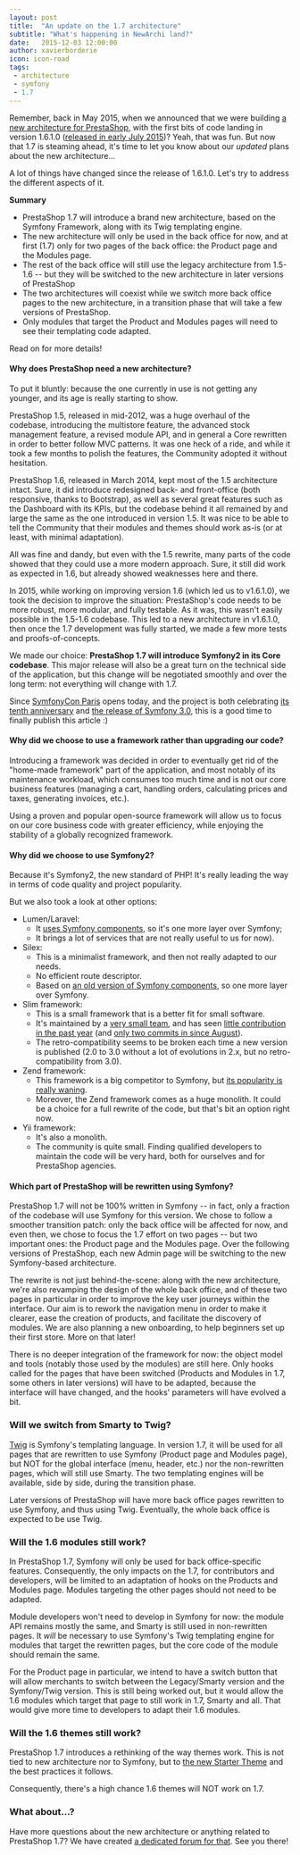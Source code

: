 ```yaml
---
layout: post
title:  "An update on the 1.7 architecture"
subtitle: "What's happening in NewArchi land?"
date:   2015-12-03 12:00:00
author: xavierborderie
icon: icon-road
tags:
 - architecture
 - symfony
 - 1.7
---
```


Remember, back in May 2015, when we announced that we were building [a new architecture for PrestaShop](http://build.prestashop.com/news/new-architecture-1-6-1-0/), with the first bits of code landing in version 1.6.1.0 ([released in early July 2015](http://build.prestashop.com/news/1-6-1-0-released/))? Yeah, that was fun. But now that 1.7 is steaming ahead, it's time to let you know about our _updated_ plans about the new architecture...

A lot of things have changed since the release of 1.6.1.0. Let's try to address the different aspects of it.

**Summary**

* PrestaShop 1.7 will introduce a brand new architecture, based on the Symfony Framework, along with its Twig templating engine.
* The new architecture will only be used in the back office for now, and at first (1.7) only for two pages of the back office: the Product page and the Modules page.
* The rest of the back office will still use the legacy architecture from 1.5-1.6 -- but they will be switched to the new architecture in later versions of PrestaShop
* The two architectures will coexist while we switch more back office pages to the new architecture, in a transition phase that will take a few versions of PrestaShop.
* Only modules that target the Product and Modules pages will need to see their templating code adapted.
 
Read on for more details!


#### Why does PrestaShop need a new architecture?

To put it bluntly: because the one currently in use is not getting any younger, and its age is really starting to show.

PrestaShop 1.5, released in mid-2012, was a huge overhaul of the codebase, introducing the multistore feature, the advanced stock management feature, a revised module API, and in general a Core rewritten in order to better follow MVC patterns. It was one heck of a ride, and while it took a few months to polish the features, the Community adopted it without hesitation.

PrestaShop 1.6, released in March 2014, kept most of the 1.5 architecture intact. Sure, it did introduce redesigned back- and front-office (both responsive, thanks to Bootstrap), as well as several great features such as the Dashboard with its KPIs, but the codebase behind it all remained by and large the same as the one introduced in version 1.5. It was nice to be able to tell the Community that their modules and themes should work as-is (or at least, with minimal adaptation).

All was fine and dandy, but even with the 1.5 rewrite, many parts of the code showed that they could use a more modern approach. Sure, it still did work as expected in 1.6, but already showed weaknesses here and there.

In 2015, while working on improving version 1.6 (which led us to v1.6.1.0), we took the decision to improve the situation: PrestaShop's code needs to be more robust, more modular, and fully testable. As it was, this wasn't easily possible in the 1.5-1.6 codebase. This led to a new architecture in v1.6.1.0, then once the 1.7 development was fully started, we made a few more tests and proofs-of-concepts.

We made our choice: **PrestaShop 1.7 will introduce Symfony2 in its Core codebase**. This major release will also be a great turn on the technical side of the application, but this change will be negotiated smoothly and over the long term: not everything will change with 1.7.

Since [SymfonyCon Paris](http://pariscon2015.symfony.com/) opens today, and the project is both celebrating [its tenth anniversary](http://blog.sensiolabs.com/fr/2015/06/25/sensiolabs_celebre_les_10_ans_de_symfony/) and [the release of Symfony 3.0](https://symfony.com/blog/symfony-3-0-0-released), this is a good time to finally publish this article :)


#### Why did we choose to use a framework rather than upgrading our code?

Introducing a framework was decided in order to eventually get rid of the "home-made framework" part of the application, and most notably of its maintenance workload, which consumes too much time and is not our core business features (managing a cart, handling orders, calculating prices and taxes, generating invoices, etc.).

Using a proven and popular open-source framework will allow us to focus on our core business code with greater efficiency, while enjoying the stability of a globally recognized framework.


#### Why did we choose to use Symfony2?

Because it's Symfony2, the new standard of PHP! It's really leading the way in terms of code quality and project popularity.

But we also took a look at other options:

* Lumen/Laravel:
  * It [uses Symfony components](http://symfony.com/projects/laravel), so it's one more layer over Symfony;
  * It brings a lot of services that are not really useful to us for now).
* Silex:
  * This is a minimalist framework, and then not really adapted to our needs.
  * No efficient route descriptor.
  * Based on [an old version of Symfony components](http://symfony.com/projects/silex), so one more layer over Symfony.
* Slim framework:
  * This is a small framework that is a better fit for small software.
  * It's maintained by a [very small team](https://github.com/orgs/slimphp/people), and has seen [little contribution in the past year](https://github.com/slimphp/Slim/graphs/contributors?from=2015-01-01&to=2015-12-01&type=c) (and [only two commits in since August](https://github.com/slimphp/Slim/graphs/contributors?from=2015-09-01&to=2015-12-01&type=c)).
  * The retro-compatibility seems to be broken each time a new version is published (2.0 to 3.0 without a lot of evolutions in 2.x, but no retro-compatibility from 3.0).
* Zend framework:
  * This framework is a big competitor to Symfony, but [its popularity is really waning](http://www.google.com/trends/explore?hl=en-US#q=Zend%20Framework%2C%20Symfony&cmpt=q&tz=Etc%2FGMT-1).
  * Moreover, the Zend framework comes as a huge monolith. It could be a choice for a full rewrite of the code, but that's bit an option right now.
* Yii framework:
  * It's also a monolith.
  * The community is quite small. Finding qualified developers to maintain the code will be very hard, both for ourselves and for PrestaShop agencies.


#### Which part of PrestaShop will be rewritten using Symfony?

PrestaShop 1.7 will not be 100% written in Symfony -- in fact, only a fraction of the codebase will use Symfony for this version. 
We chose to follow a smoother transition patch: only the back office will be affected for now, and even then, we chose to focus the 1.7 effort on two pages -- but two important ones: the Product page and the Modules page. Over the following versions of PrestaShop, each new Admin page will be switching to the new Symfony-based architecture.

The rewrite is not just behind-the-scene: along with the new architecture, we're also revamping the design of the whole back office, and of these two pages in particular in order to improve the key user journeys within the interface.
Our aim is to rework the navigation menu in order to make it clearer, ease the creation of products, and facilitate the discovery of modules. We are also planning a new onboarding, to help beginners set up their first store. More on that later!

There is no deeper integration of the framework for now: the object model and tools (notably those used by the modules) are still here. Only hooks called for the pages that have been switched (Products and Modules in 1.7, some others in later versions) will have to be adapted, because the interface will have changed, and the hooks' parameters will have evolved a bit.


### Will we switch from Smarty to Twig?

[Twig](http://twig.sensiolabs.org/) is Symfony's templating language. In version 1.7, it will be used for all pages that are rewritten to use Symfony (Product page and Modules page), but NOT for the global interface (menu, header, etc.) nor the non-rewritten pages, which will still use Smarty. The two templating engines will be available, side by side, during the transition phase.

Later versions of PrestaShop will have more back office pages rewritten to use Symfony, and thus using Twig. Eventually, the whole back office is expected to be use Twig.


### Will the 1.6 modules still work?

In PrestaShop 1.7, Symfony will only be used for back office-specific features. Consequently, the only impacts on the 1.7, for contributors and developers, will be limited to an adaptation of hooks on the Products and Modules page. Modules targeting the other pages should not need to be adapted.

Module developers won't need to develop in Symfony for now: the module API remains mostly the same, and Smarty is still used in non-rewritten pages. It _will_ be necessary to use Symfony's Twig templating engine for modules that target the rewritten pages, but the core code of the module should remain the same.

For the Product page in particular, we intend to have a switch button that will allow merchants to switch between the Legacy/Smarty version and the Symfony/Twig version. This is still being worked out, but it would allow the 1.6 modules which target that page to still work in 1.7, Smarty and all. That would give more time to developers to adapt their 1.6 modules.


### Will the 1.6 themes still work?

PrestaShop 1.7 introduces a rethinking of the way themes work. This is not tied to new architecture nor to Symfony, but to [the new Starter Theme](http://build.prestashop.com/news/starter-theme-kickoff/) and the best practices it follows.

Consequently, there's a high chance 1.6 themes will NOT work on 1.7.


### What about...?

Have more questions about the new architecture or anything related to PrestaShop 1.7? We have created [a dedicated forum for that](https://www.prestashop.com/forums/forum/273-170x-in-development/). See you there!
